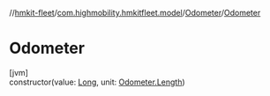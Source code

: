//[hmkit-fleet](../../../index.md)/[com.highmobility.hmkitfleet.model](../index.md)/[Odometer](index.md)/[Odometer](-odometer.md)

# Odometer

[jvm]\
constructor(value: [Long](https://kotlinlang.org/api/latest/jvm/stdlib/kotlin/-long/index.html), unit: [Odometer.Length](-length/index.md))
